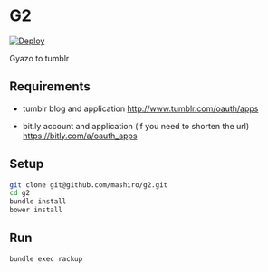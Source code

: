 # G2

[![Deploy](https://www.herokucdn.com/deploy/button.png)](https://heroku.com/deploy)

Gyazo to tumblr

## Requirements

* tumblr blog and application
http://www.tumblr.com/oauth/apps

* bit.ly account and application (if you need to shorten the url)
https://bitly.com/a/oauth_apps

## Setup

```bash
git clone git@github.com/mashiro/g2.git
cd g2
bundle install
bower install
```

## Run

```bash
bundle exec rackup
```


